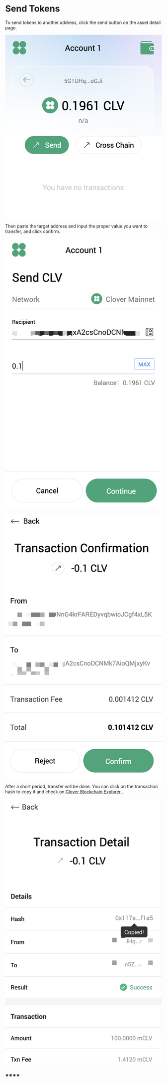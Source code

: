 # Send Tokens

To send tokens to another address, click the send button on the asset detail page.&#x20;

![](<../../.gitbook/assets/image (48).png>)

Then paste the target address and input the proper value you want to transfer, and click confirm.&#x20;

![](<../../.gitbook/assets/image (49).png>)

![](<../../.gitbook/assets/image (50).png>)

After a short period, transfer will be done. You can click on the transaction hash to copy it and check on [Clover Blockchain Explorer](https://clover.subscan.io) .

![](<../../.gitbook/assets/image (51).png>)

## ****
